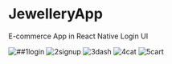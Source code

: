 # JewelleryApp
E-commerce App in React Native
Login UI

![##1login](https://user-images.githubusercontent.com/59868973/147475042-d4871042-0bd9-458b-a002-d74d96dd2052.png)
![2signup](https://user-images.githubusercontent.com/59868973/147475110-babb705f-7c16-48ca-a7a0-15467e7d76bd.png)
![3dash](https://user-images.githubusercontent.com/59868973/147475114-3f54289d-a206-4fc9-82eb-2983ada9bbeb.png)
![4cat](https://user-images.githubusercontent.com/59868973/147475118-6a97d505-017e-4992-82b7-1ddd223ff440.png)
![5cart](https://user-images.githubusercontent.com/59868973/147475121-741237c7-3708-4bc4-a08a-9dbd42b9ce94.png)
